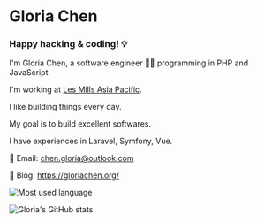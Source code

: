 # Gloria Chen


### Happy hacking & coding! 💡

I'm Gloria Chen, a software engineer 👩‍💻 programming in PHP and JavaScript

I'm working at <a href="https://www.lesmills.com.au/" target="_blank">Les Mills Asia Pacific</a>. 

I like building things every day.

My goal is to build excellent softwares.

I have experiences in Laravel, Symfony, Vue.

:email: Email: chen.gloria@outlook.com

:notebook_with_decorative_cover: Blog: <https://gloriachen.org/>

<div>

![Most used language](https://github-readme-stats.vercel.app/api/top-langs/?username=chen-gloria&layout=compact&bg_color=151515&title_color=fff&text_color=9f9f9f)
  
![Gloria's GitHub stats](https://github-readme-stats.vercel.app/api/?username=chen-gloria&count_private=true&show_icons=true&title_color=fff&icon_color=0613f9&text_color=9f9f9f&bg_color=151515)

</div>
